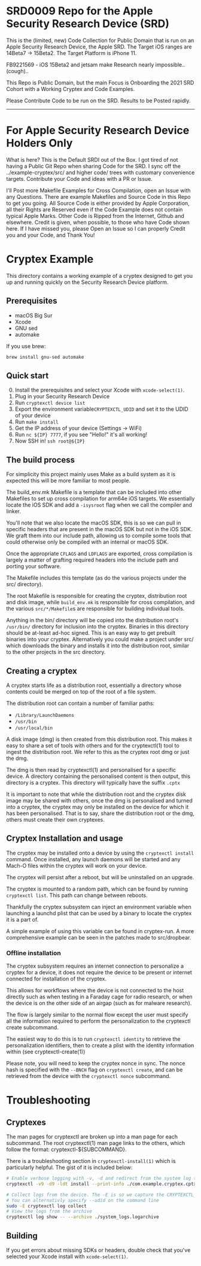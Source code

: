 # SRD0009 Repo for the Apple Security Research Device (SRD)

This is the (limited, new) Code Collection for Public Domain that is run on an Apple Security Research Device, the Apple SRD.
The Target iOS ranges are 14Beta7 -> 15Beta2. The Target Platform is iPhone 11.

FB9221569 - iOS 15Beta2 and jetsam make Research nearly impossible.. (cough).. 

This Repo is Public Domain, but the main Focus is Onboarding the 2021 SRD Cohort with a Working Cryptex and Code Examples.

Please Contribute Code to be run on the SRD. Results to be Posted rapidly.

--------------------------------------------------
# For Apple Security Research Device Holders Only

What is here?
This is the Default SRDI out of the Box. I got tired of not having a Public Git Repo when sharing Code for the SRD. I sync off the ../example-cryptex/src/ and higher code/ trees with customary convenience targets. Contribute your Code and ideas with a PR or Issue.

I'll Post more Makefile Examples for Cross Compilation, open an Issue with any Questions. There are example Makefiles and Source Code in this Repo to get you going. All Source Code is either provided by Apple Corporation, all their Rights are Reserved even if the Code Example does not contain typical Apple Marks. Other Code is Ripped from the Internet, Github and elsewhere. Credit is given, when possible, to those who have Code shown here. If I have missed you, please Open an Issue so I can properly Credit you and your Code, and Thank You!

# Cryptex Example

This directory contains a working example of a cryptex designed to
get you up and running quickly on the Security Research
Device platform.

## Prerequisites
- macOS Big Sur
- Xcode
- GNU sed
- automake

If you use brew:

```sh
brew install gnu-sed automake
```

## Quick start

0. Install the prerequisites and select your Xcode with `xcode-select(1)`.
1. Plug in your Security Research Device
2. Run `cryptexctl device list`
3. Export the environment variable`CRYPTEXCTL_UDID` and set it to the UDID of your device
4. Run `make install`
5. Get the IP address of your device (Settings -> WiFi)
6. Run `nc ${IP} 7777`, if you see "Hello!" it's all working!
7. Now SSH in! `ssh root@${IP}`

## The build process

For simplicity this project mainly uses Make as a build
system as it is expected this will be more familiar to
most people.

The build_env.mk Makefile is a template
that can be included into other Makefiles to set up cross
compilation for arm64e iOS targets. We essentially locate
the iOS SDK and add a `-isysroot` flag when we call the compiler
and linker.

You'll note that we also locate the macOS SDK, this is so
we can pull in specific headers that are present in the
macOS SDK but not in the iOS SDK. We graft them into
our include path, allowing us to compile some tools
that could otherwise only be compiled with an internal
or macOS SDK.

Once the appropriate `CFLAGS` and `LDFLAGS` are exported,
cross compilation is largely a matter of grafting required
headers into the include path and porting your software.

The Makefile includes this template
(as do the various projects under the src/
directory).

The root Makefile is responsible for creating the cryptex,
distribution root and disk image, while `build_env.mk` is
responsible for cross compilation, and the various
`src/*/Makefile`s are responsible for building individual tools.

Anything in the bin/ directory will be copied into
the distribution root's `/usr/bin/` directory for inclusion
into the cryptex. Binaries in this directory should be
at-least ad-hoc signed. This is an easy way to get prebuilt
binaries into your cryptex. Alternatively you could make
a project under src/ which downloads the binary
and installs it into the distribution root, similar to the
other projects in the src directory.

## Creating a cryptex

A cryptex starts life as a distribution root, essentially
a directory whose contents could be merged on top of the root
of a file system.

The distribution root can contain a number of familiar paths:

- `/Library/LaunchDaemons`
- `/usr/bin`
- `/usr/local/bin`

A disk image (dmg) is then created from this distribution root.
This makes it easy to share a set of tools with others and for
the cryptexctl(1) tool to ingest the distribution root. We refer
to this as the cryptex root dmg or just the dmg.

The dmg is then read by cryptexctl(1) and personalised for a specific
device. A directory containing the personalised content is then output,
this directory is a cryptex. This directory will typically have the
suffix `.cptx`

It is important to note that while the distribution root and the cryptex
disk image may be shared with others, once the dmg is personalised and
turned into a cryptex, the cryptex may only be installed on the device
for which it has been personalised. That is to say, share the distribution
root or the dmg, others must create their own cryptexes.

## Cryptex Installation and usage

The cryptex may be installed onto a device by using the `cryptexctl install`
command. Once installed, any launch daemons will be started and any Mach-O
files within the cryptex will work on your device.

The cryptex will persist after a reboot, but will be uninstalled on an upgrade.

The cryptex is mounted to a random path, which can be found by running
`cryptexctl list`. This path can change between reboots.

Thankfully the cryptex subsystem can inject an environment variable
when launching a launchd plist that can be used by a binary to locate the
cryptex it is a part of.

A simple example of using this variable can be found in
cryptex-run. A more comprehensive example can
be seen in the patches made to src/dropbear.

### Offline installation

The cryptex subsystem requires an internet connection to personalize a cryptex
for a device, it does not require the device to be present or internet connected
for installation of the cryptex.

This allows for workflows where the device is not connected to the host directly
such as when testing in a Faraday cage for radio research, or when the device is
on the other side of an airgap (such as for malware research).

The flow is largely similar to the normal flow except the user must specify
all the information required to perform the personalization to the cryptexctl
create subcommand.

The easiest way to do this is to run `cryptexctl identity` to retrieve the
personalization identifiers, then to create a plist with the identity information
within (see cryptexctl-create(1))

Please note, you will need to keep the cryptex nonce in sync. The nonce hash is specified
with the `--BNCH` flag on `cryptexctl create`, and can be retrieved from the device
with the `cryptexctl nonce` subcommand.

# Troubleshooting

## Cryptexes

The man pages for cryptexctl are broken up into a man page for each subcommand.
The root cryptexctl(1) man page links to the others, which follow the format:
cryptexctl-${SUBCOMMAND}.

There is a troubleshooting section in `cryptexctl-install(1)` which is particularly
helpful. The gist of it is included below:

```sh
# Enable verbose logging with -v, -d and redirect from the system log to stderr with -ldt
cryptexctl -v9 -d9 -ldt install --print-info ./com.example.cryptex.cptx

# Collect logs from the device. The -E is so we capture the CRYPTEXCTL_UDID env var.
# You can alternativly specify --udid on the command line
sudo -E cryptexctl log collect
# View the logs from the archive
cryptexctl log show -- --archive ./system_logs.logarchive
```

## Building

If you get errors about missing SDKs or headers, double check that you've selected your
Xcode install with `xcode-select(1)`.
